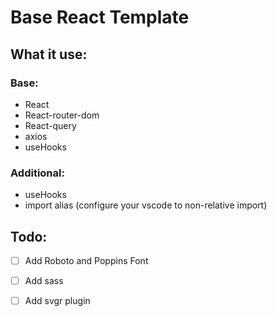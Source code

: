 # Base React Template

## What it use:

### Base:

- React
- React-router-dom
- React-query
- axios
- useHooks

### Additional:

- useHooks
- import alias (configure your vscode to non-relative import)


## Todo:
- [ ] Add Roboto and Poppins Font
- [ ] Add sass 
- [ ] Add svgr plugin 


